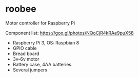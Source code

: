 # roobee
Motor controller for Raspberry Pi

Component list: https://goo.gl/photos/NQoCjR4kRAe9puX58
* Raspberry Pi 3, OS: Raspbian 8
* GPIO cable
* Bread board
* 3v-6v motor
* Battery case, 4AA batteries.
* Several jumpers
